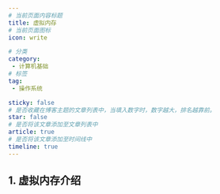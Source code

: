 ```yaml
---
# 当前页面内容标题
title: 虚拟内存
# 当前页面图标
icon: write

# 分类
category:
 - 计算机基础
# 标签
tag:
 - 操作系统

sticky: false
# 是否收藏在博客主题的文章列表中，当填入数字时，数字越大，排名越靠前。
star: false
# 是否将该文章添加至文章列表中
article: true
# 是否将该文章添加至时间线中
timeline: true
---
```


## 1. 虚拟内存介绍